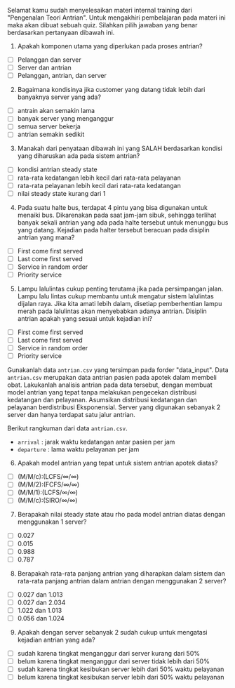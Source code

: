 Selamat kamu sudah menyelesaikan materi internal training dari "Pengenalan Teori Antrian". Untuk mengakhiri pembelajaran pada materi ini maka akan dibuat sebuah quiz. Silahkan pilih jawaban yang benar berdasarkan pertanyaan dibawah ini.

1. Apakah komponen utama yang diperlukan pada proses antrian?
  - [ ] Pelanggan dan server
  - [ ] Server dan antrian
  - [ ] Pelanggan, antrian, dan server
  
2. Bagaimana kondisinya jika customer yang datang tidak lebih dari banyaknya server yang ada?
  - [ ] antrain akan semakin lama
  - [ ] banyak server yang menganggur
  - [ ] semua server bekerja
  - [ ] antrian semakin sedikit
  
3. Manakah dari penyataan dibawah ini yang SALAH berdasarkan kondisi yang diharuskan ada pada sistem antrian?
  - [ ] kondisi antrian steady state
  - [ ] rata-rata kedatangan lebih kecil dari rata-rata pelayanan
  - [ ] rata-rata pelayanan lebih kecil dari rata-rata kedatangan
  - [ ] nilai steady state kurang dari 1
  
4. Pada suatu halte bus, terdapat 4 pintu yang bisa digunakan untuk menaiki bus. Dikarenakan pada saat jam-jam sibuk, sehingga terlihat banyak sekali antrian yang ada pada halte tersebut untuk menunggu bus yang datang. Kejadian pada halter tersebut beracuan pada disiplin antrian yang mana?
  - [ ] First come first served 
  - [ ] Last come first served 
  - [ ] Service in random order
  - [ ] Priority service 
  
5. Lampu lalulintas cukup penting terutama jika pada persimpangan jalan. Lampu lalu lintas cukup membantu untuk mengatur sistem lalulintas dijalan raya. Jika kita amati lebih dalam, disetiap pemberhentian lampu merah pada lalulintas akan menyebabkan adanya antrian. Disiplin antrian apakah yang sesuai untuk kejadian ini?
  - [ ] First come first served 
  - [ ] Last come first served 
  - [ ] Service in random order
  - [ ] Priority service 
  
Gunakanlah data `antrian.csv` yang tersimpan pada forder "data_input". Data `antrian.csv` merupakan data antrian pasien pada apotek dalam membeli obat. Lakukanlah analisis antrian pada data tersebut, dengan membuat model antrian yang tepat tanpa melakukan pengecekan distribusi kedatangan dan pelayanan. Asumsikan distribusi kedatangan dan pelayanan berdistribusi Eksponensial. Server yang digunakan sebanyak 2 server dan hanya terdapat satu jalur antrian. 

Berikut rangkuman dari data `antrian.csv`. 

* `arrival` : jarak waktu kedatangan antar pasien per jam
* `departure` : lama waktu pelayanan per jam

6. Apakah model antrian yang tepat untuk sistem antrian apotek diatas?
  - [ ] (M/M/c):(LCFS/$\infty$/$\infty$)
  - [ ] (M/M/2):(FCFS/$\infty$/$\infty$)
  - [ ] (M/M/1):(LCFS/$\infty$/$\infty$)
  - [ ] (M/M/c):(SIRO/$\infty$/$\infty$)

7. Berapakah nilai steady state atau rho pada model antrian diatas dengan menggunakan 1 server?
  - [ ] 0.027
  - [ ] 0.015
  - [ ] 0.988
  - [ ] 0.787
  
8. Berapakah rata-rata panjang antrian yang diharapkan dalam sistem dan rata-rata panjang antrian dalam antrian dengan menggunakan 2 server?
 - [ ] 0.027 dan 1.013
 - [ ] 0.027 dan 2.034
 - [ ] 1.022 dan 1.013
 - [ ] 0.056 dan 1.024
 
9. Apakah dengan server sebanyak 2 sudah cukup untuk mengatasi kejadian antrian yang ada?
 - [ ] sudah karena tingkat menganggur dari server kurang dari 50%
 - [ ] belum karena tingkat menganggur dari server tidak lebih dari 50%
 - [ ] sudah karena tingkat kesibukan server lebih dari 50% waktu pelayanan
 - [ ] belum karena tingkat kesibukan server lebih dari 50% waktu pelayanan